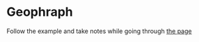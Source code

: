 # Geophraph

Follow the example and take notes while going through [the page](http://d3indepth.com/geographic/)